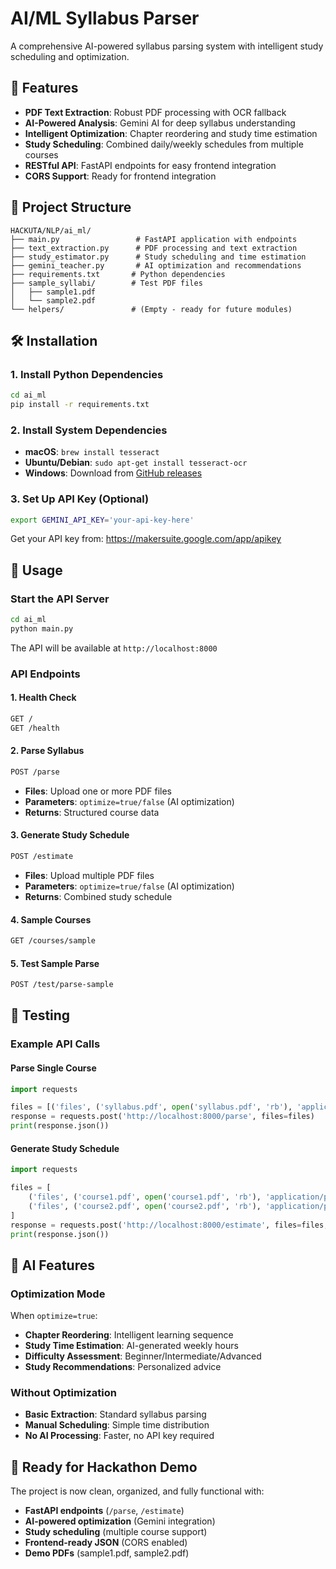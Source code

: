# AI/ML Syllabus Parser

A comprehensive AI-powered syllabus parsing system with intelligent study scheduling and optimization.

## 🚀 Features

- **PDF Text Extraction**: Robust PDF processing with OCR fallback
- **AI-Powered Analysis**: Gemini AI for deep syllabus understanding
- **Intelligent Optimization**: Chapter reordering and study time estimation
- **Study Scheduling**: Combined daily/weekly schedules from multiple courses
- **RESTful API**: FastAPI endpoints for easy frontend integration
- **CORS Support**: Ready for frontend integration

## 📁 Project Structure

```
HACKUTA/NLP/ai_ml/
├── main.py                 # FastAPI application with endpoints
├── text_extraction.py      # PDF processing and text extraction
├── study_estimator.py      # Study scheduling and time estimation
├── gemini_teacher.py       # AI optimization and recommendations
├── requirements.txt       # Python dependencies
├── sample_syllabi/        # Test PDF files
│   ├── sample1.pdf
│   └── sample2.pdf
└── helpers/               # (Empty - ready for future modules)
```

## 🛠 Installation

### 1. Install Python Dependencies
```bash
cd ai_ml
pip install -r requirements.txt
```

### 2. Install System Dependencies
- **macOS**: `brew install tesseract`
- **Ubuntu/Debian**: `sudo apt-get install tesseract-ocr`
- **Windows**: Download from [GitHub releases](https://github.com/UB-Mannheim/tesseract/wiki)

### 3. Set Up API Key (Optional)
```bash
export GEMINI_API_KEY='your-api-key-here'
```
Get your API key from: https://makersuite.google.com/app/apikey

## 🚀 Usage

### Start the API Server
```bash
cd ai_ml
python main.py
```
The API will be available at `http://localhost:8000`

### API Endpoints

#### 1. Health Check
```bash
GET /
GET /health
```

#### 2. Parse Syllabus
```bash
POST /parse
```
- **Files**: Upload one or more PDF files
- **Parameters**: `optimize=true/false` (AI optimization)
- **Returns**: Structured course data

#### 3. Generate Study Schedule
```bash
POST /estimate
```
- **Files**: Upload multiple PDF files
- **Parameters**: `optimize=true/false` (AI optimization)
- **Returns**: Combined study schedule

#### 4. Sample Courses
```bash
GET /courses/sample
```

#### 5. Test Sample Parse
```bash
POST /test/parse-sample
```

## 🧪 Testing

### Example API Calls

#### Parse Single Course
```python
import requests

files = [('files', ('syllabus.pdf', open('syllabus.pdf', 'rb'), 'application/pdf'))]
response = requests.post('http://localhost:8000/parse', files=files)
print(response.json())
```

#### Generate Study Schedule
```python
import requests

files = [
    ('files', ('course1.pdf', open('course1.pdf', 'rb'), 'application/pdf')),
    ('files', ('course2.pdf', open('course2.pdf', 'rb'), 'application/pdf'))
]
response = requests.post('http://localhost:8000/estimate', files=files, params={'optimize': True})
print(response.json())
```

## 🤖 AI Features

### Optimization Mode
When `optimize=true`:
- **Chapter Reordering**: Intelligent learning sequence
- **Study Time Estimation**: AI-generated weekly hours
- **Difficulty Assessment**: Beginner/Intermediate/Advanced
- **Study Recommendations**: Personalized advice

### Without Optimization
- **Basic Extraction**: Standard syllabus parsing
- **Manual Scheduling**: Simple time distribution
- **No AI Processing**: Faster, no API key required

## 🚀 Ready for Hackathon Demo

The project is now clean, organized, and fully functional with:
- **FastAPI endpoints** (`/parse`, `/estimate`)
- **AI-powered optimization** (Gemini integration)
- **Study scheduling** (multiple course support)
- **Frontend-ready JSON** (CORS enabled)
- **Demo PDFs** (sample1.pdf, sample2.pdf)